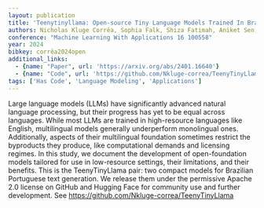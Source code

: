 ```yaml
---
layout: publication
title: 'Teenytinyllama: Open-source Tiny Language Models Trained In Brazilian Portuguese'
authors: Nicholas Kluge Corrêa, Sophia Falk, Shiza Fatimah, Aniket Sen, Nythamar De Oliveira
conference: "Machine Learning With Applications 16 100558"
year: 2024
bibkey: corrêa2024open
additional_links:
  - {name: "Paper", url: 'https://arxiv.org/abs/2401.16640'}
  - {name: "Code", url: 'https://github.com/Nkluge-correa/TeenyTinyLlama'}
tags: ['Has Code', 'Language Modeling', 'Applications']
---
```

Large language models (LLMs) have significantly advanced natural language
processing, but their progress has yet to be equal across languages. While most
LLMs are trained in high-resource languages like English, multilingual models
generally underperform monolingual ones. Additionally, aspects of their
multilingual foundation sometimes restrict the byproducts they produce, like
computational demands and licensing regimes. In this study, we document the
development of open-foundation models tailored for use in low-resource
settings, their limitations, and their benefits. This is the TeenyTinyLlama
pair: two compact models for Brazilian Portuguese text generation. We release
them under the permissive Apache 2.0 license on GitHub and Hugging Face for
community use and further development. See
https://github.com/Nkluge-correa/TeenyTinyLlama
